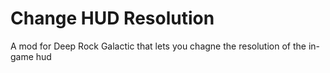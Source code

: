 # Change HUD Resolution

A mod for Deep Rock Galactic that lets you chagne the resolution of the in-game hud
